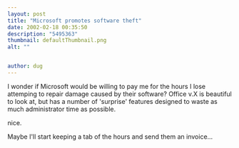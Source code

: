 ```yaml
---
layout: post
title: "Microsoft promotes software theft"
date: 2002-02-18 00:35:50
description: "5495363"
thumbnail: defaultThumbnail.png
alt: ""


author: dug
---
```


<p>I wonder if Microsoft would be willing to pay me for the hours I lose attemping to repair damage caused by their software? Office v.X is beautiful to look at, but has a number of 'surprise' features designed to waste as much administrator time as possible.</p>

<p>nice.</p>

<p>Maybe I'll start keeping a tab of the hours and send them an invoice...</p>
